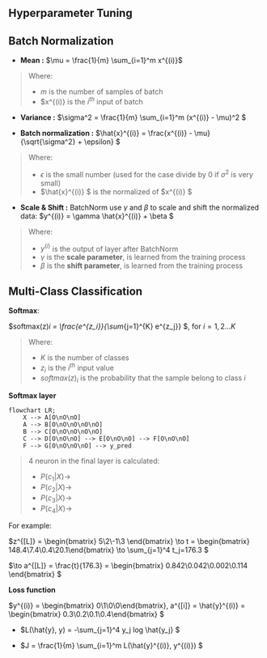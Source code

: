 
## Hyperparameter Tuning



## Batch Normalization

- **Mean :**
$\mu = \frac{1}{m} \sum_{i=1}^m x^{(i)}$
> Where: 
> - $m$ is the number of samples of batch
> - $x^{(i)} is the $i^{th}$ input of batch

- **Variance :** 
$\sigma^2 = \frac{1}{m} \sum_{i=1}^m (x^{(i)} - \mu)^2 $

- **Batch normalization :**
$\hat{x}^{(i)} = \frac{x^{(i)} - \mu}{\sqrt{\sigma^2} + \epsilon} $
> Where:
> - $\epsilon$ is the small number (used for the case divide by 0 if $\sigma^2$ is very small)
> - $\hat{x}^{(i)} $ is the normalized of $x^{(i)} $

- **Scale & Shift :**
BatchNorm use $\gamma$ and $\beta$ to scale and shift the normalized data:
$y^{(i)} = \gamma \hat{x}^{(i)} + \beta $
> Where:
> - $y^{(i)}$ is the output of layer after BatchNorm
> - $\gamma$ is the **scale parameter**, is learned from the training process
> - $\beta$ is the **shift parameter**, is learned from the training process

## Multi-Class Classification

**Softmax**:

$softmax(z)_i = \frac{e^{z_i}}{\sum_{j=1}^{K} e^{z_j}} $, for $i=1,2...K$
> Where:
> - $K$ is the number of classes
> - $z_i$ is the $i^{th}$ input value
> - $softmax(z)_i$ is the probability that the sample belong to class $i$

**Softmax layer**

```mermaid
flowchart LR;
    X --> A[O\nO\nO]
    A --> B[O\nO\nO\nO\nO]
    B --> C[O\nO\nO\nO\nO]
    C --> D[O\nO\nO] --> E[O\nO\nO] --> F[O\nO\nO]
    F --> G[O\nO\nO\nO] --> y_pred
```

> 4 neuron in the final layer is calculated:
> - $P(c_1 | X) \to$
> - $P(c_2 | X) \to$
> - $P(c_3 | X) \to$
> - $P(c_4 | X) \to$

For example:

$z^{[L]} = \begin{bmatrix} 5\\2\\-1\\3 \end{bmatrix} \to t = \begin{bmatrix} 148.4\\7.4\\0.4\\20.1\end{bmatrix} \to \sum_{j=1}^4 t_j=176.3 $ 

$\to a^{[L]} = \frac{t}{176.3} = \begin{bmatrix} 0.842\\0.042\\0.002\\0.114 \end{bmatrix} $

**Loss function**

$y^{(i)} = \begin{bmatrix} 0\\1\\0\\0\end{bmatrix}, a^{[i]} = \hat{y}^{(i)} = \begin{bmatrix} 0.3\\0.2\\0.1\\0.4\end{bmatrix} $

- $L(\hat{y}, y) = -\sum_{j=1}^4 y_j log \hat{y_j} $

- $J = \frac{1}{m} \sum_{i=1}^m L(\hat{y}^{(i)}, y^{(i)}) $